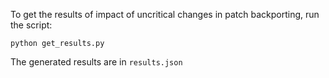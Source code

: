 To get the results of impact of uncritical changes in patch backporting, run the script:

```
python get_results.py
```

The generated results are in `results.json`